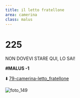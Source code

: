 ```yaml
---
title: il letto fratellone
area: camerina
class: malus
---
```

# 225
NON DOVEVI STARE QUI, LO SAI!

**#MALUS -1**

⬇️ [79-camerina-letto_fratellone](79-camerina-letto_fratellone.md)

![foto_149](_assets/preview_color/foto_149.jpg)